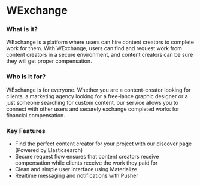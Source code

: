 # WExchange

### What is it?
WExchange is a platform where users can hire content creators to complete work for them. With WExchange, users can find and request work from content creators in a secure environment, and content creators can be sure they will get proper compensation.

### Who is it for?
WExchange is for everyone. Whether you are a content-creator looking for clients, a marketing agency looking for a free-lance graphic designer or a just someone searching for custom content, our service allows you to connect with other users and securely exchange completed works for financial compensation.

### Key Features
* Find the perfect content creator for your project with our discover page (Powered by Elasticsearch)
* Secure request flow ensures that content creators receive compensation while clients receive the work they paid for
* Clean and simple user interface using Materialize
* Realtime messaging and notifications with Pusher
